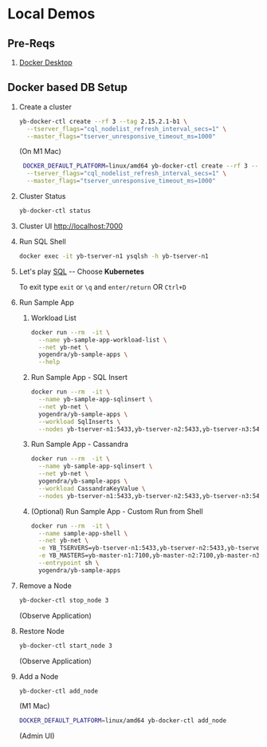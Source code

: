 # Local Demos

## Pre-Reqs

1. [Docker Desktop](https://www.docker.com/products/docker-desktop/)

## Docker based DB Setup

1. Create a cluster

    ```bash
    yb-docker-ctl create --rf 3 --tag 2.15.2.1-b1 \
      --tserver_flags="cql_nodelist_refresh_interval_secs=1" \
      --master_flags="tserver_unresponsive_timeout_ms=1000"
    ```

    (On M1 Mac)

    ```bash
     DOCKER_DEFAULT_PLATFORM=linux/amd64 yb-docker-ctl create --rf 3 --tag 2.15.2.1-b1 \
      --tserver_flags="cql_nodelist_refresh_interval_secs=1" \
      --master_flags="tserver_unresponsive_timeout_ms=1000"
    ```

1. Cluster Status

    ```bash
    yb-docker-ctl status
    ```

1. Cluster UI [http://localhost:7000](http://localhost:7000)

1. Run SQL Shell

    ```bash
    docker exec -it yb-tserver-n1 ysqlsh -h yb-tserver-n1
    ```

1. Let's play [SQL](https://docs.yugabyte.com/preview/quick-start/explore/ysql/) -- Choose **Kubernetes**

    To exit type `exit` or `\q` and `enter/return` OR `Ctrl+D`

1. Run Sample App

      1. Workload List

          ```bash
          docker run --rm  -it \
            --name yb-sample-app-workload-list \
            --net yb-net \
            yogendra/yb-sample-apps \
            --help

          ```

      2. Run Sample App - SQL Insert

            ```bash
            docker run --rm  -it \
              --name yb-sample-app-sqlinsert \
              --net yb-net \
              yogendra/yb-sample-apps \
              --workload SqlInserts \
              --nodes yb-tserver-n1:5433,yb-tserver-n2:5433,yb-tserver-n3:5433

            ```

      3. Run Sample App - Cassandra

          ```bash
          docker run --rm  -it \
            --name yb-sample-app-sqlinsert \
            --net yb-net \
            yogendra/yb-sample-apps \
            --workload CassandraKeyValue \
            --nodes yb-tserver-n1:5433,yb-tserver-n2:5433,yb-tserver-n3:5433
          ```

      4. (Optional) Run Sample App - Custom Run from Shell

           ```bash
           docker run --rm  -it \
             --name sample-app-shell \
             --net yb-net \
             -e YB_TSERVERS=yb-tserver-n1:5433,yb-tserver-n2:5433,yb-tserver-n3:5433 \
             -e YB_MASTERS=yb-master-n1:7100,yb-master-n2:7100,yb-master-n3:7100 \
             --entrypoint sh \
             yogendra/yb-sample-apps
           ```

1. Remove a Node

    ```bash
    yb-docker-ctl stop_node 3
    ```

    (Observe Application)

1. Restore Node

    ```bash
    yb-docker-ctl start_node 3
    ```

    (Observe Application)

1. Add a Node

    ```bash
    yb-docker-ctl add_node
    ```

     (M1 Mac)

    ```bash
    DOCKER_DEFAULT_PLATFORM=linux/amd64 yb-docker-ctl add_node
    ```

    (Admin UI)
